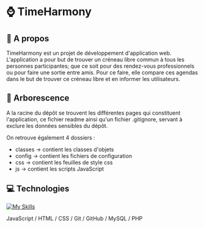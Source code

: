# ⌚ TimeHarmony

## 📄 A propos
TimeHarmony est un projet de développement d'application web. L'application a pour but de trouver un créneau libre commun à tous les personnes participantes; que ce soit pour des rendez-vous professionnels ou pour faire une sortie entre amis. Pour ce faire, elle compare ces agendas dans le but de trouver ce créneau libre et en informer les utilisateurs.

## 📁 Arborescence
A la racine du dépôt se trouvent les différentes pages qui constituent l'application, ce fichier readme ainsi qu'un fichier .gitignore, servant à exclure les données sensibles du dépôt.

On retrouve également 4 dossiers :
  - classes -> contient les classes d'objets
  - config -> contient les fichiers de configuration
  - css -> contient les feuilles de style css
  - js -> contient les scripts JavaScript

## 💻 Technologies

[![My Skills](https://skillicons.dev/icons?i=js,html,css,git,github,mysql,php)](https://skillicons.dev)

JavaScript / HTML / CSS / Git / GitHub / MySQL / PHP
